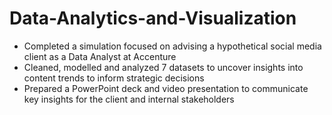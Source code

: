 # Data-Analytics-and-Visualization
 * Completed a simulation focused on advising a hypothetical social media client
 as a Data Analyst at Accenture
 * Cleaned, modelled and analyzed 7 datasets to uncover insights into content
 trends to inform strategic decisions
 * Prepared a PowerPoint deck and video presentation to communicate key insights
 for the client and internal stakeholders
